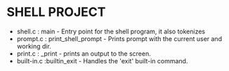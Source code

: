# SHELL PROJECT

 * shell.c      : main - Entry point for the shell program, it also tokenizes
 * prompt.c     : print_shell_prompt - Prints prompt with the current user and working dir.
 * print.c      : _print - prints an output to the screen.
 * built-in.c   :builtin_exit - Handles the 'exit' built-in command.